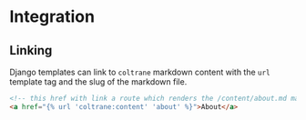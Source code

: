 # Integration

## Linking

Django templates can link to `coltrane` markdown content with the `url` template tag and the slug of the markdown file.

```html
<!-- this href with link a route which renders the /content/about.md markdown file -->
<a href="{% url 'coltrane:content' 'about' %}">About</a>
```
